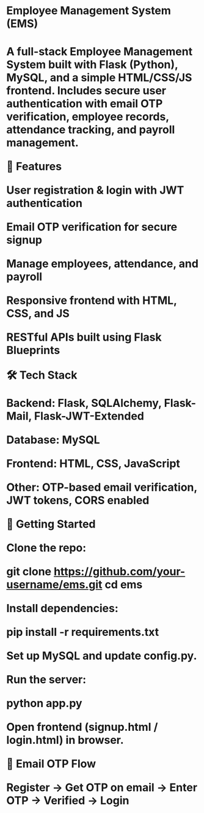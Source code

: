 <h1>Employee Management System (EMS)<h1>

A full-stack Employee Management System built with Flask (Python), MySQL, and a simple HTML/CSS/JS frontend.
Includes secure user authentication with email OTP verification, employee records, attendance tracking, and payroll management.

🔑 Features

User registration & login with JWT authentication

Email OTP verification for secure signup

Manage employees, attendance, and payroll

Responsive frontend with HTML, CSS, and JS

RESTful APIs built using Flask Blueprints

🛠️ Tech Stack

Backend: Flask, SQLAlchemy, Flask-Mail, Flask-JWT-Extended

Database: MySQL

Frontend: HTML, CSS, JavaScript

Other: OTP-based email verification, JWT tokens, CORS enabled

🚀 Getting Started

Clone the repo:

git clone https://github.com/your-username/ems.git
cd ems


Install dependencies:

pip install -r requirements.txt


Set up MySQL and update config.py.

Run the server:

python app.py


Open frontend (signup.html / login.html) in browser.

📧 Email OTP Flow

Register → Get OTP on email → Enter OTP → Verified → Login
